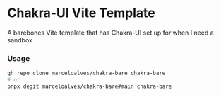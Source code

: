 # Chakra-UI Vite Template

A barebones Vite template that has Chakra-UI set up for when I need a sandbox

### Usage

```sh
gh repo clone marceloalves/chakra-bare chakra-bare
# or
pnpx degit marceloalves/chakra-bare#main chakra-bare
```
